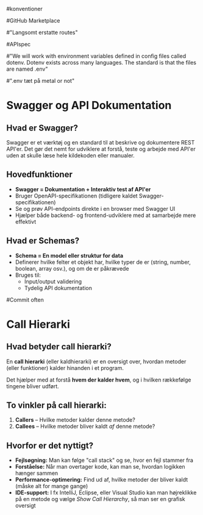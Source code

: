 #konventioner

#GitHub Marketplace

#"Langsomt erstatte routes"

#APIspec

#"We will work with environment variables defined in config files called dotenv. Dotenv exists across many languages. The standard is that the files are named .env"

#".env tæt på metal or not"

# Swagger og API Dokumentation

## Hvad er Swagger?

Swagger er et værktøj og en standard til at beskrive og dokumentere REST API'er. Det gør det nemt for udviklere at forstå, teste og arbejde med API'er uden at skulle læse hele kildekoden eller manualer.

## Hovedfunktioner

* **Swagger = Dokumentation + Interaktiv test af API'er**
* Bruger OpenAPI-specifikationen (tidligere kaldet Swagger-specifikationen)
* Se og prøv API-endpoints direkte i en browser med Swagger UI
* Hjælper både backend- og frontend-udviklere med at samarbejde mere effektivt

## Hvad er Schemas?

* **Schema = En model eller struktur for data**
* Definerer hvilke felter et objekt har, hvilke typer de er (string, number, boolean, array osv.), og om de er påkrævede
* Bruges til:
    * Input/output validering
    * Tydelig API dokumentation


#Commit often

# Call Hierarki

## Hvad betyder call hierarki?

En **call hierarki** (eller kaldhierarki) er en oversigt over, hvordan metoder (eller funktioner) kalder hinanden i et program.

Det hjælper med at forstå **hvem der kalder hvem**, og i hvilken rækkefølge tingene bliver udført.

## To vinkler på call hierarki:

1. **Callers** – Hvilke metoder kalder denne metode?
2. **Callees** – Hvilke metoder bliver kaldt *af* denne metode?

## Hvorfor er det nyttigt?

* **Fejlsøgning:** Man kan følge "call stack" og se, hvor en fejl stammer fra
* **Forståelse:** Når man overtager kode, kan man se, hvordan logikken hænger sammen
* **Performance-optimering:** Find ud af, hvilke metoder der bliver kaldt (måske alt for mange gange)
* **IDE-support:** I fx IntelliJ, Eclipse, eller Visual Studio kan man højreklikke på en metode og vælge *Show Call Hierarchy*, så man ser en grafisk oversigt
